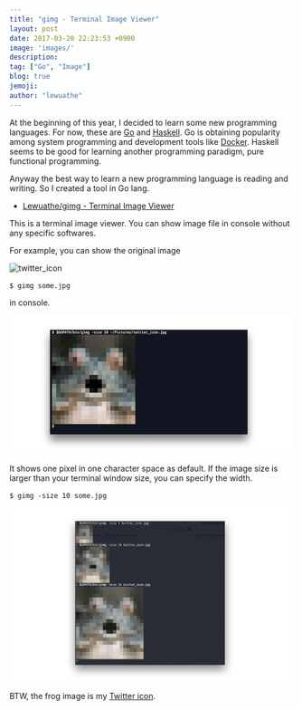 ```yaml
---
title: "gimg - Terminal Image Viewer"
layout: post
date: 2017-03-20 22:23:53 +0900
image: 'images/'
description:
tag: ["Go", "Image"]
blog: true
jemoji:
author: "lewuathe"
---
```


At the beginning of this year, I decided to learn some new programming languages.
For now, these are [Go](https://golang.org/) and [Haskell](https://www.haskell.org/).
Go is obtaining popularity among system programming and development tools like [Docker](http://docker.com/).
Haskell seems to be good for learning another programming paradigm, pure functional programming.

Anyway the best way to learn a new programming language is reading and writing. So I created a tool in Go lang.

- [Lewuathe/gimg - Terminal Image Viewer](https://github.com/Lewuathe/gimg)

This is a terminal image viewer. You can show image file in console without any specific softwares.

For example, you can show the original image

![twitter_icon](https://pbs.twimg.com/profile_images/653148539409698816/I0NJNSm7.jpg)

```
$ gimg some.jpg
```

in console.

![sample](https://github.com/Lewuathe/gimg/blob/master/gimg/sample.png?raw=true)

It shows one pixel in one character space as default. If the image size is larger than your terminal window size,
you can specify the width.

```
$ gimg -size 10 some.jpg
```

![resized](images/posts/2017-03-20-gimg/resized.png)

BTW, the frog image is my [Twitter icon](https://twitter.com/Lewuathe).
